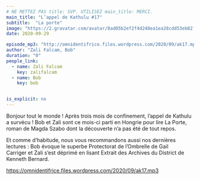 ```yaml
---
# NE METTEZ PAS title: SVP. UTILISEZ main_title: MERCI.
main_title: "L’appel de Kathulu #17"
subtitle:  "La porte"
image: "https://2.gravatar.com/avatar/8ad05b2ef2f4d248ea1ea28cdd53eb82?s=96&d=identicon&r=G"
date: 2020-09-29

episode_mp3: "http://omnidentifrice.files.wordpress.com/2020/09/ak17.mp3"
author: "Zali Falcam, Bob"
duration: "0"
people_link: 
  - name: Zali Falcam
    key: zalifalcam
  - name: Bob
    key: bob


is_explicit: no
---
```


<PodcastHeader/>

<!-- ECRIRE LA DESCRIPTION DE L'EPISODE SOUS CETTE LIGNE -->

<p>Bonjour tout le monde ! Après trois mois de confinement, l’appel de Kathulu a survécu ! Bob et Zali sont ce mois-ci parti en Hongrie pour lire La Porte, roman de Magda Szabo dont la découverte n’a pas été de tout repos.</p>



<p>Et comme d’habitude, nous vous recommandons aussi nos dernières lectures : Bob évoque le superbe Protectorat de l’Ombrelle de Gail Carriger&nbsp;et Zali s’est déprimé en lisant&nbsp;Extrait des Archives du District de Kenneth Bernard.</p>



 
<a href="https://omnidentifrice.files.wordpress.com/2020/09/ak17.mp3" rel="nofollow">https://omnidentifrice.files.wordpress.com/2020/09/ak17.mp3</a>
 


